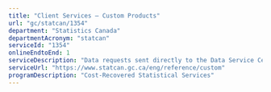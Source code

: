 ```yaml
---
title: "Client Services – Custom Products"
url: "gc/statcan/1354"
department: "Statistics Canada"
departmentAcronym: "statcan"
serviceId: "1354"
onlineEndtoEnd: 1
serviceDescription: "Data requests sent directly to the Data Service Centres (DSCs) including requests for the custom tabulations. This service excludes data requests forwarded to DSCs through "Contact-Us"."
serviceUrl: "https://www.statcan.gc.ca/eng/reference/custom"
programDescription: "Cost-Recovered Statistical Services"
---
```

